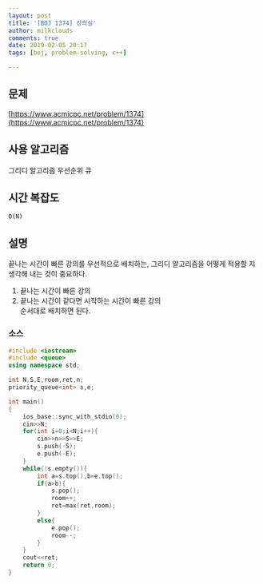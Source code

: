 ```yaml
---
layout: post
title: '[BOJ 1374] 강의실'
author: milkclouds
comments: true
date: 2019-02-05 20:17
tags: [boj, problem-solving, c++]

---
```


## 문제
[https://www.acmicpc.net/problem/1374](https://www.acmicpc.net/problem/1374)  


## 사용 알고리즘  
그리디 알고리즘
우선순위 큐


## 시간 복잡도  
`O(N)`  


## 설명  
끝나는 시간이 빠른 강의를 우선적으로 배치하는, 그리디 알고리즘을 어떻게 적용할 지 생각해 내는 것이 중요하다.  
1. 끝나는 시간이 빠른 강의  
2. 끝나는 시간이 같다면 시작하는 시간이 빠른 강의  
순서대로 배치하면 된다.


### 소스  

```c++
#include <iostream>
#include <queue>
using namespace std;

int N,S,E,room,ret,n;
priority_queue<int> s,e;

int main()
{
    ios_base::sync_with_stdio(0);
    cin>>N;
    for(int i=0;i<N;i++){
        cin>>n>>S>>E;
        s.push(-S);
        e.push(-E);
    }
    while(!s.empty()){
        int a=s.top(),b=e.top();
        if(a>b){
            s.pop();
            room++;
            ret=max(ret,room);
        }
        else{
            e.pop();
            room--;
        }
    }
    cout<<ret;
    return 0;
}
```